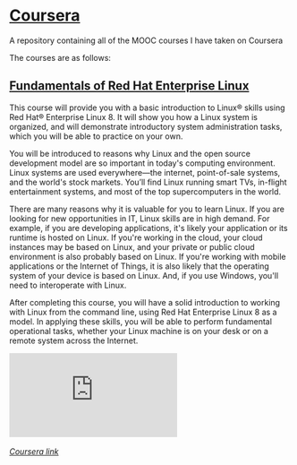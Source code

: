 # [Coursera](https://www.coursera.org/)
A repository containing all of the MOOC courses I have taken on Coursera

The courses are as follows:

## [Fundamentals of Red Hat Enterprise Linux](https://www.coursera.org/learn/fundamentals-of-red-hat-enterprise-linux)

This course will provide you with a basic introduction to Linux® skills using Red Hat® Enterprise Linux 8. It will show you how a Linux system is organized, and will demonstrate introductory system administration tasks, which you will be able to practice on your own.

You will be introduced to reasons why Linux and the open source development model are so important in today's computing environment. Linux systems are used everywhere—the internet, point-of-sale systems, and the world's stock markets. You’ll find Linux running smart TVs, in-flight entertainment systems, and most of the top supercomputers in the world.

There are many reasons why it is valuable for you to learn Linux. If you are looking for new opportunities in IT, Linux skills are in high demand. For example, if you are developing applications, it's likely your application or its runtime is hosted on Linux. If you're working in the cloud, your cloud instances may be based on Linux, and your private or public cloud environment is also probably based on Linux. If you're working with mobile applications or the Internet of Things, it is also likely that the operating system of your device is based on Linux. And, if you use Windows, you'll need to interoperate with Linux.

After completing this course, you will have a solid introduction to working with Linux from the command line, using Red Hat Enterprise Linux 8 as a model. In applying these skills, you will be able to perform fundamental operational tasks, whether your Linux machine is on your desk or on a remote system across the Internet.

![Fundamentals of Red Hat Enterprise Linux](https://github.com/khkhiu/MOOC/blob/main/Coursera/Certificates/Fundamentals_of_Red_Hat_Enterprise_Linux.pdf)

<em>[Coursera link](https://coursera.org/share/bd0e2c633d918f4133a205ee785a5f75)</em>